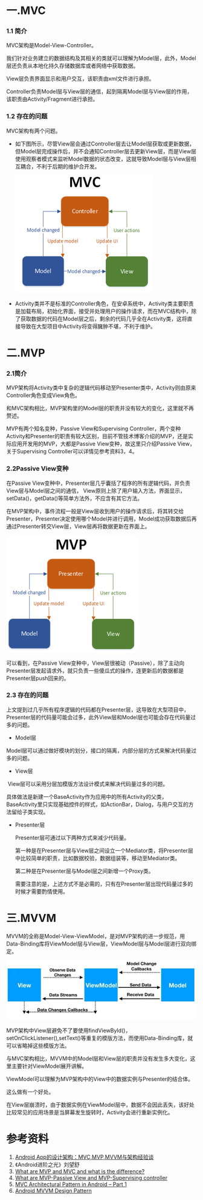 # 一.MVC
### 1.1 简介
MVC架构是Model-View-Controller。

我们针对业务建立的数据结构及其相关的类就可以理解为Model层，此外，Model层还负责从本地化持久存储数据库或者网络中获取数据。

View层负责界面显示和用户交互，该职责由xml文件进行承担。

Controller负责Model层与View层的通信，起到隔离Model层与View层的作用，该职责由Activity/Fragment进行承担。

### 1.2 存在的问题
MVC架构有两个问题。

- 如下图所示，尽管View层会通过Controller层去让Model层获取或更新数据，但Model层完成操作后，并不会通知Controller层去更新View层，而是View层使用观察者模式来监听Model数据的状态改变，这就导致Model层与View层相互耦合，不利于后期的维护合开发。

  ![image-20220725103550614](https://raw.githubusercontent.com/DoubleYellowIce/AndroidTechArticlesStorage/master/imgs/image-20220725103550614.png)

- Activity类并不是标准的Controller角色，在安卓系统中，Activity类主要职责是加载布局，初始化界面，接受并处理用户的操作请求，而在MVC结构中，除了获取数据的代码在Model层之后，剩余的代码几乎全在Activity类，这将直接导致在大型项目中Activity将变得臃肿不堪，不利于维护。

# 二.MVP
### 2.1简介
MVP架构将Activity类中复杂的逻辑代码移动至Presenter类中，Activity则由原来Controller角色变成View角色。

和MVC架构相比，MVP架构里的Model层的职责并没有较大的变化，这里就不再赘述。

MVP有两个知名变种，Passive View和Supervising Controller，两个变种Activity和Presenter的职责有较大区别，目前不管技术博客介绍的MVP，还是实际应用开发用的MVP，大都是Passive View变种，故这里只介绍Passive View，关于Supervising Controller可以详情见参考资料3，4。

### 2.2Passive View变种

在Passive View变种中，Presenter层几乎囊括了程序的所有逻辑代码，并负责View层与Model层之间的通信， View原则上除了用户输入方法，界面显示，setData()，getData()等简单方法外，不应含有其它方法。

在MVP架构中，事件流程一般是View层收到用户的操作请求后，将其转交给Presenter，Presenter决定使用哪个Model并进行调用，Model成功获取数据后再通过Presenter转交View层，View层再将数据更新在界面上。

![image-20220725105137272](https://raw.githubusercontent.com/DoubleYellowIce/AndroidTechArticlesStorage/master/imgs/image-20220725105137272.png)

可以看到，在Passive View变种中，View层很被动（Passive），除了主动向Presenter层发起请求外，就只负责一些傻瓜式的操作，连更新后的数据都是Presenter层push回来的。

### 2.3 存在的问题
上文提到过几乎所有程序逻辑的代码都在Presenter层，这导致在大型项目中，Presenter层的代码量可能会过多，此外View层和Model层也可能会存在代码量过多的问题。
- Model层

​	Model层可以通过做好模块的划分，接口的隔离，内部分层的方式来解决代码量过多的问题。
- View层

​	View层可以采用分层加模版方法设计模式来解决代码量过多的问题。

​	具体做法是新建一个BaseActivity作为应用中的所有Activity的父类，BaseActivity里只实现基础控件的样式，如ActionBar，Dialog，与用户交互的方法留给子类实现。

- Presenter层

  Presenter层可通过以下两种方式来减少代码量。

  第一种是在Presenter层与View层之间设立一个Mediator类，将Presenter层中比较简单的职责，比如数据校验，数据组装等，移动至Mediator类。

  第二种是在Presenter层与Model层之间新增一个Proxy类。

  需要注意的是，上述方式不是必需的，只有在Presenter层出现代码量过多的时候才需要酌情使用。

# 三.MVVM
MVVM的全称是Model-View-ViewModel，是对MVP架构的进一步规范，用Data-Binding库将ViewModel层与View层，ViewModel层与Model层进行双向绑定。

![image-20220725105827714](https://raw.githubusercontent.com/DoubleYellowIce/AndroidTechArticlesStorage/master/imgs/image-20220725105827714.png)

MVP架构中View层避免不了要使用findViewById()，setOnClickListener(),setText()等重复的模版方法，而使用Data-Binding库，就可以省略掉这些模版方法。

与MVC架构相比，MVVM中的Model层和View层的职责并没有发生多大变化，这里主要针对ViewModel展开讲解。

ViewModel可以理解为MVP架构中的View中的数据实例与Presenter的结合体。

这么做有一个好处。

在View层崩溃时，由于数据实例在ViewModel层中，数据不会因此丢失，该好处比较常见的应用场景是当屏幕发生旋转时，Activity会进行重新实例化。

# 参考资料
1. [Android App的设计架构：MVC,MVP,MVVM与架构经验谈](https://zhuanlan.zhihu.com/p/20852740)
2. 《Android进阶之光》刘望舒
3. [What are MVP and MVC and what is the difference?](https://stackoverflow.com/questions/2056/what-are-mvp-and-mvc-and-what-is-the-difference)
4. [What are MVP-Passive View and MVP-Supervising controller](https://stackoverflow.com/questions/5381847/what-are-mvp-passive-view-and-mvp-supervising-controller)
5. [MVC Architectural Pattern in Android – Part 1](https://www.techyourchance.com/mvc-android-1/)
6. [Android MVVM Design Pattern](https://www.journaldev.com/20292/android-mvvm-design-pattern)

